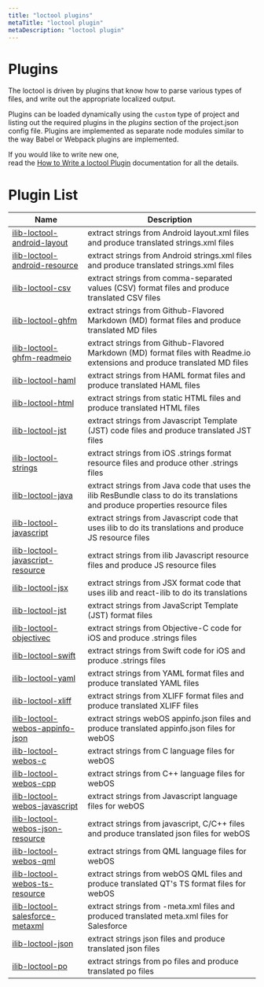 ```yaml
---
title: "loctool plugins"
metaTitle: "loctool plugin"
metaDescription: "loctool plugin"
---
```


Plugins
====

The loctool is driven by plugins that know how to parse various types of files, and write out the appropriate localized output.

Plugins can be loaded dynamically using the `custom` type of project and listing out the required plugins in the *plugins* section of the project.json config file. Plugins are implemented as separate node modules similar to the way Babel or Webpack plugins are implemented.

If you would like to write new one,  
read the [How to Write a loctool Plugin](https://github.com/iLib-js/loctool/blob/development/docs/Plugins.md) documentation for all the details.

Plugin List
=====

| Name  | Description  |
|---|---|
| [ilib-loctool-android-layout](https://github.com/iLib-js/ilib-loctool-android-layout) |extract strings from Android layout.xml files and produce translated strings.xml files |
| [ilib-loctool-android-resource](https://github.com/iLib-js/ilib-loctool-android-resource) | extract strings from Android strings.xml files and produce translated strings.xml files |
| [ilib-loctool-csv](https://github.com/iLib-js/ilib-loctool-csv)  | extract strings from comma-separated values (CSV) format files and produce translated CSV files |
| [ilib-loctool-ghfm](https://github.com/iLib-js/ilib-loctool-ghfm) | extract strings from Github-Flavored Markdown (MD) format files and produce translated MD files |
| [ilib-loctool-ghfm-readmeio](https://github.com/iLib-js/ilib-loctool-ghfm-readmeio) | extract strings from Github-Flavored Markdown (MD) format files with Readme.io extensions and produce translated MD files |
| [ilib-loctool-haml](https://github.com/iLib-js/ilib-loctool-haml) | extract strings from HAML format files and produce translated HAML files |
| [ilib-loctool-html](https://github.com/iLib-js/ilib-loctool-html) | extract strings from static HTML files and produce translated HTML files |
| [ilib-loctool-jst](https://github.com/iLib-js/ilib-loctool-jst) | extract strings from Javascript Template (JST) code files and produce translated JST files |
| [ilib-loctool-strings](https://github.com/iLib-js/ilib-loctool-strings) | extract strings from iOS .strings format resource files and produce other .strings files |
| [ilib-loctool-java](https://github.com/iLib-js/ilib-loctool-java) | extract strings from Java code that uses the ilib ResBundle class to do its translations and produce properties resource files |
| [ilib-loctool-javascript](https://github.com/iLib-js/ilib-loctool-javascript) | extract strings from Javascript code that uses ilib to do its translations and produce JS resource files |
| [ilib-loctool-javascript-resource](https://github.com/iLib-js/ilib-loctool-javascript-resource) | extract strings from ilib Javascript resource files and produce JS resource files |
| [ilib-loctool-jsx](https://github.com/iLib-js/ilib-loctool-jsx) | extract strings from JSX format code that uses ilib and react-ilib to do its translations |
| [ilib-loctool-jst](https://github.com/iLib-js/ilib-loctool-jst) | extract strings from JavaScript Template (JST) format files |
| [ilib-loctool-objectivec](https://github.com/iLib-js/ilib-loctool-objectivec) | extract strings from Objective-C code for iOS and produce .strings files |
| [ilib-loctool-swift](https://github.com/iLib-js/ilib-loctool-swift) | extract strings from Swift code for iOS and produce .strings files |
| [ilib-loctool-yaml](https://github.com/iLib-js/ilib-loctool-yaml) | extract strings from YAML format files and produce translated YAML files |
| [ilib-loctool-xliff](https://github.com/iLib-js/ilib-loctool-xliff) | extract strings from XLIFF format files and produce translated XLIFF files |
| [ilib-loctool-webos-appinfo-json](https://github.com/iLib-js/ilib-loctool-webos-appinfo-json) | extract strings webOS appinfo.json files and produce translated appinfo.json files for webOS |
| [ilib-loctool-webos-c](https://github.com/iLib-js/ilib-loctool-webos-c) | extract strings from C language files for webOS |
| [ilib-loctool-webos-cpp](https://github.com/iLib-js/ilib-loctool-webos-cpp) | extract strings from C++ language files for webOS |
| [ilib-loctool-webos-javascript](https://github.com/iLib-js/ilib-loctool-webos-javascript) | extract strings from Javascript language files for webOS |
| [ilib-loctool-webos-json-resource](https://github.com/iLib-js/ilib-loctool-webos-json-resource) | extract strings from javascript, C/C++ files and produce translated json files for webOS |
| [ilib-loctool-webos-qml](https://github.com/iLib-js/ilib-loctool-webos-qml) |extract strings from QML language files for webOS |
| [ilib-loctool-webos-ts-resource](https://github.com/iLib-js/ilib-loctool-webos-ts-resource) | extract strings from webOS QML files and produce translated QT's TS format files for webOS |
| [ilib-loctool-salesforce-metaxml](https://github.com/iLib-js/ilib-loctool-salesforce-metaxml) | extract strings from -meta.xml files and produced translated meta.xml files for Salesforce |
| [ilib-loctool-json](https://github.com/iLib-js/ilib-loctool-json) | extract strings json files and produce translated json files |
| [ilib-loctool-po](https://github.com/iLib-js/ilib-loctool-po) | extract strings from po files and produce translated po files |
